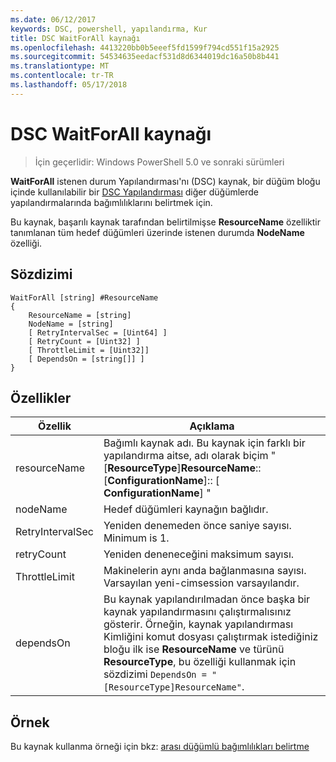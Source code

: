 ```yaml
---
ms.date: 06/12/2017
keywords: DSC, powershell, yapılandırma, Kur
title: DSC WaitForAll kaynağı
ms.openlocfilehash: 4413220bb0b5eeef5fd1599f794cd551f15a2925
ms.sourcegitcommit: 54534635eedacf531d8d6344019dc16a50b8b441
ms.translationtype: MT
ms.contentlocale: tr-TR
ms.lasthandoff: 05/17/2018
---
```

# <a name="dsc-waitforall-resource"></a>DSC WaitForAll kaynağı

> İçin geçerlidir: Windows PowerShell 5.0 ve sonraki sürümleri

**WaitForAll** istenen durum Yapılandırması'nı (DSC) kaynak, bir düğüm bloğu içinde kullanılabilir bir [DSC Yapılandırması](configurations.md) diğer düğümlerde yapılandırmalarında bağımlılıklarını belirtmek için.

Bu kaynak, başarılı kaynak tarafından belirtilmişse **ResourceName** özelliktir tanımlanan tüm hedef düğümleri üzerinde istenen durumda **NodeName** özelliği.


## <a name="syntax"></a>Sözdizimi

```
WaitForAll [string] #ResourceName
{
    ResourceName = [string]
    NodeName = [string]
    [ RetryIntervalSec = [Uint64] ]
    [ RetryCount = [Uint32] ]
    [ ThrottleLimit = [Uint32]]
    [ DependsOn = [string[]] ]
}
```

## <a name="properties"></a>Özellikler

|  Özellik  |  Açıklama   |
|---|---|
| resourceName| Bağımlı kaynak adı. Bu kaynak için farklı bir yapılandırma aitse, adı olarak biçim "[__ResourceType__]__ResourceName__:: [__ConfigurationName__]:: [ __ConfigurationName__] "|
| nodeName| Hedef düğümleri kaynağın bağlıdır.|
| RetryIntervalSec| Yeniden denemeden önce saniye sayısı. Minimum is 1.|
| retryCount| Yeniden deneneceğini maksimum sayısı.|
| ThrottleLimit| Makinelerin aynı anda bağlanmasına sayısı. Varsayılan yeni-cimsession varsayılandır.|
| dependsOn | Bu kaynak yapılandırılmadan önce başka bir kaynak yapılandırmasını çalıştırmalısınız gösterir. Örneğin, kaynak yapılandırması Kimliğini komut dosyası çalıştırmak istediğiniz bloğu ilk ise __ResourceName__ ve türünü __ResourceType__, bu özelliği kullanmak için sözdizimi `DependsOn = "[ResourceType]ResourceName"`.|


## <a name="example"></a>Örnek

Bu kaynak kullanma örneği için bkz: [arası düğümlü bağımlılıkları belirtme](crossNodeDependencies.md)
